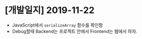 # [개발일지] 2019-11-22



* JavaScript에서 `serializeArray` 함수를 확인함
* Debug할때 Backend는 프로젝트 안에서 Frontend는 웹에서 하자.

